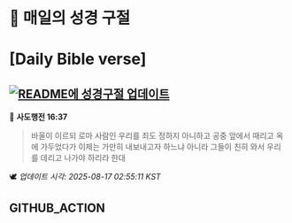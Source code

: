 # 🙏 매일의 성경 구절
# [Daily Bible verse]
## [![README에 성경구절 업데이트](https://github.com/DONGSUKA/first_test/actions/workflows/update-readme-bible.yml/badge.svg)](https://github.com/DONGSUKA/first_test/actions/workflows/update-readme-bible.yml)
<!-- START_BIBLE_VERSE -->
📖 **사도행전 16:37**
> 바울이 이르되 로마 사람인 우리를 죄도 정하지 아니하고 공중 앞에서 때리고 옥에 가두었다가 이제는 가만히 내보내고자 하느냐 아니라 그들이 친히 와서 우리를 데리고 나가야 하리라 한대

🕊️ _업데이트 시각: 2025-08-17 02:55:11 KST_
  <!-- END_BIBLE_VERSE -->
## GITHUB_ACTION
